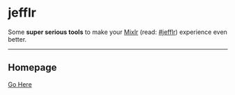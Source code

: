 # jefflr

Some **super serious tools** to make your [Mixlr](http://www.mixlr.com/) (read: [#jefflr](http://mixlr.com/jeff-gerstmann/chat)) experience even better.

___

## Homepage

[Go Here](http://therealtakeshi.github.io/jefflr)